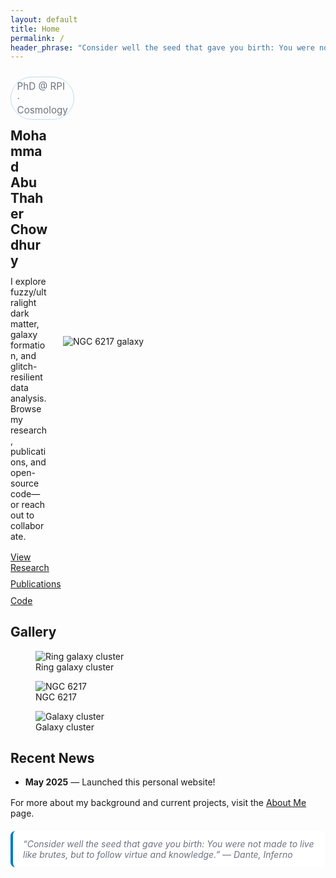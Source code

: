 ```yaml
---
layout: default
title: Home
permalink: /
header_phrase: "Consider well the seed that gave you birth: You were not made to live like brutes, but to follow virtue and knowledge. - Dante (Inferno)"
---
```


<!-- HERO -->
<section style="display:grid; grid-template-columns: minmax(0,1fr) 420px; gap: 24px; align-items:center; margin: 24px 0;">
  <div>
    <span style="display:inline-block; padding:.3rem .6rem; border-radius:999px; border:1px solid var(--ring, rgba(0,122,204,.25)); color: var(--muted, #6b7280); font-size:.95rem; margin-bottom:.6rem;">
      PhD @ RPI · Cosmology
    </span>
    <h1 style="margin:.2rem 0 0;">Mohammad Abu Thaher Chowdhury</h1>
    <div class="prose">
      <p style="margin: .75rem 0 1rem;">
        I explore fuzzy/ultralight dark matter, galaxy formation, and glitch-resilient data analysis.
        Browse my research, publications, and open-source code—or reach out to collaborate.
      </p>
    </div>
    <div style="display:flex; gap:.6rem; flex-wrap:wrap;">
      <a class="button" href="{{ '/research/' | relative_url }}">View Research</a>
      <a class="button" href="{{ '/publications/' | relative_url }}">Publications</a>
      <a class="button" href="{{ '/code/' | relative_url }}">Code</a>
    </div>
  </div>

  <div>
    <img src="{{ '/assets/Images/NGC6217.jpg' | relative_url }}" alt="NGC 6217 galaxy" loading="lazy">
  </div>
</section>

<!-- GALLERY -->
<h2>Gallery</h2>
<div class="image-gallery">
  <figure>
    <img src="{{ '/assets/Images/DM_ring_galxycluster.jpg' | relative_url }}" alt="Ring galaxy cluster" loading="lazy">
    <figcaption class="badge">Ring galaxy cluster</figcaption>
  </figure>
  <figure>
    <img src="{{ '/assets/Images/NGC6217.jpg' | relative_url }}" alt="NGC 6217" loading="lazy">
    <figcaption class="badge">NGC 6217</figcaption>
  </figure>
  <figure>
    <img src="{{ '/assets/Images/heic1315a.jpg' | relative_url }}" alt="Galaxy cluster" loading="lazy">
    <figcaption class="badge">Galaxy cluster</figcaption>
  </figure>
</div>

<!-- NEWS -->
<h2>Recent News</h2>
<ul>
  <li><strong>May 2025</strong> — Launched this personal website!</li>
</ul>

<div class="prose" style="margin-top: 1rem;">
  <p>For more about my background and current projects, visit the <a href="{{ '/about/' | relative_url }}">About Me</a> page.</p>
</div>

<!-- OPTIONAL: Echo the long header phrase at the bottom as a callout -->
<aside class="prose" style="margin-top:20px; padding:12px 16px; border-left:4px solid var(--brand, #007acc); background: var(--panel, #fff); border-radius:8px; color: var(--muted, #6b7280);">
  <em>“Consider well the seed that gave you birth: You were not made to live like brutes, but to follow virtue and knowledge.” — Dante, <span style="font-style:italic;">Inferno</span></em>
</aside>


